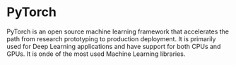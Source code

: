 # PyTorch

PyTorch is an open source machine learning framework that accelerates the path from research prototyping to production deployment. It is primarily used for Deep Learning applications and have support for both CPUs and GPUs. It is onde of the most used Machine Learning libraries.